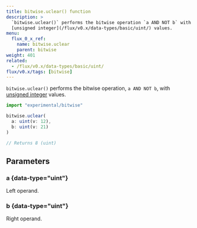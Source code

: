 ```yaml
---
title: bitwise.uclear() function
description: >
  `bitwise.uclear()` performs the bitwise operation `a AND NOT b` with
  [unsigned integer](/flux/v0.x/data-types/basic/uint/) values.
menu:
  flux_0_x_ref:
    name: bitwise.uclear
    parent: bitwise
weight: 401
related:
  - /flux/v0.x/data-types/basic/uint/
flux/v0.x/tags: [bitwise]
---
```


`bitwise.uclear()` performs the bitwise operation, `a AND NOT b`, with
[unsigned integer](/flux/v0.x/data-types/basic/uint/) values.

```js
import "experimental/bitwise"

bitwise.uclear(
  a: uint(v: 12),
  b: uint(v: 21)
)

// Returns 8 (uint)
```

## Parameters

### a {data-type="uint"}
Left operand.

### b {data-type="uint"}
Right operand.